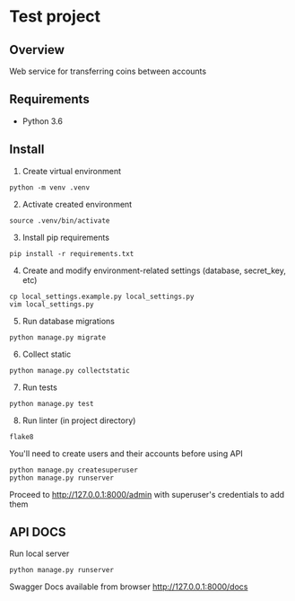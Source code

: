 # Test project
## Overview
Web service for transferring coins between accounts

## Requirements
* Python 3.6

## Install
1. Create virtual environment
```
python -m venv .venv
```
2. Activate created environment
```
source .venv/bin/activate
```
3. Install pip requirements
```
pip install -r requirements.txt
```
4. Create and modify environment-related settings (database, secret_key, etc)
```
cp local_settings.example.py local_settings.py
vim local_settings.py
```
5. Run database migrations
```
python manage.py migrate
```
6. Collect static
```
python manage.py collectstatic
```
7. Run tests
```
python manage.py test
```
8. Run linter (in project directory)
```
flake8
```
You'll need to create users and their accounts before using API
```
python manage.py createsuperuser
python manage.py runserver
```
Proceed to http://127.0.0.1:8000/admin with superuser's credentials to add them

## API DOCS
Run local server
```
python manage.py runserver
```
Swagger Docs available from browser http://127.0.0.1:8000/docs

